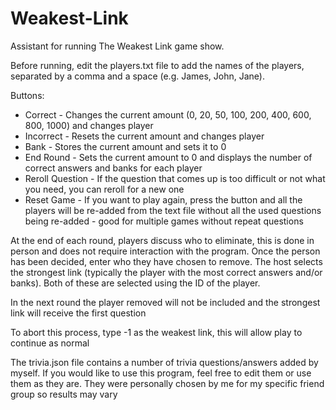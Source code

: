 # Weakest-Link

Assistant for running The Weakest Link game show.

Before running, edit the players.txt file to add the names of the players, separated by a comma and a space (e.g. James, John, Jane).

Buttons:

- Correct - Changes the current amount (0, 20, 50, 100, 200, 400, 600, 800, 1000) and changes player
- Incorrect - Resets the current amount and changes player
- Bank - Stores the current amount and sets it to 0
- End Round - Sets the current amount to 0 and displays the number of correct answers and banks for each player
- Reroll Question - If the question that comes up is too difficult or not what you need, you can reroll for a new one
- Reset Game - If you want to play again, press the button and all the players will be re-added from the text file without all the used questions being re-added - good for multiple games without repeat questions

At the end of each round, players discuss who to eliminate, this is done in person and does not require interaction with the program. Once the person has been decided, enter who they have chosen to remove.
The host selects the strongest link (typically the player with the most correct answers and/or banks). Both of these are selected using the ID of the player.

In the next round the player removed will not be included and the strongest link will receive the first question

To abort this process, type -1 as the weakest link, this will allow play to continue as normal

The trivia.json file contains a number of trivia questions/answers added by myself. If you would like to use this program, feel free to edit them or use them as they are. They were personally chosen by me for my specific friend group so results may vary
